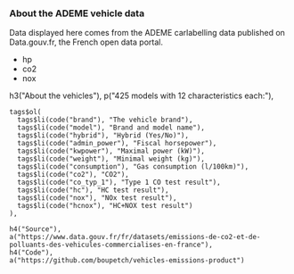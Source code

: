### About the ADEME vehicle data

Data displayed here comes from the ADEME carlabelling data published on Data.gouv.fr, the French open data portal. 

* hp
* co2
* nox

h3("About the vehicles"),
    p("425 models with 12 characteristics each:"),
    
    tags$ol(
      tags$li(code("brand"), "The vehicle brand"),
      tags$li(code("model"), "Brand and model name"),
      tags$li(code("hybrid"), "Hybrid (Yes/No)"),
      tags$li(code("admin_power"), "Fiscal horsepower"),
      tags$li(code("kwpower"), "Maximal power (kW)"),
      tags$li(code("weight"), "Minimal weight (kg)"),
      tags$li(code("consumption"), "Gas consumption (l/100km)"),
      tags$li(code("co2"), "CO2"),
      tags$li(code("co_typ_1"), "Type 1 CO test result"),
      tags$li(code("hc"), "HC test result"),
      tags$li(code("nox"), "NOx test result"),
      tags$li(code("hcnox"), "HC+NOX test result")
    ),
    
    h4("Source"),
    a("https://www.data.gouv.fr/fr/datasets/emissions-de-co2-et-de-polluants-des-vehicules-commercialises-en-france"),
    h4("Code"),
    a("https://github.com/boupetch/vehicles-emissions-product")